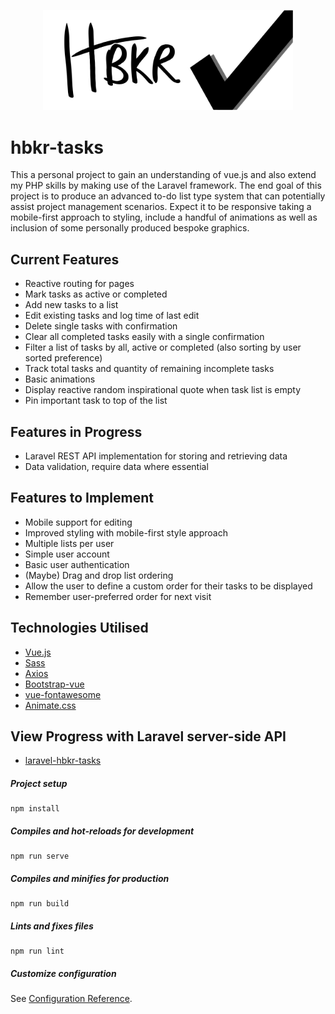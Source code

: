 <p align="center"><img src="https://github.com/henrybkr/hbkr-tasks/blob/master/src/assets/images/logo1_dark.svg" width="400"></p>

# hbkr-tasks

This a personal project to gain an understanding of vue.js and also extend my PHP skills by making use of the Laravel framework. The end goal of this project is to produce an advanced to-do list type system that can potentially assist project management scenarios. Expect it to be responsive taking a mobile-first approach to styling, include a handful of animations as well as inclusion of some personally produced bespoke graphics.

## Current Features
* Reactive routing for pages
* Mark tasks as active or completed
* Add new tasks to a list
* Edit existing tasks and log time of last edit
* Delete single tasks with confirmation
* Clear all completed tasks easily with a single confirmation
* Filter a list of tasks by all, active or completed (also sorting by user sorted preference)
* Track total tasks and quantity of remaining incomplete tasks
* Basic animations
* Display reactive random inspirational quote when task list is empty
* Pin important task to top of the list

## Features in Progress
* Laravel REST API implementation for storing and retrieving data
* Data validation, require data where essential

## Features to Implement
* Mobile support for editing
* Improved styling with mobile-first style approach
* Multiple lists per user
* Simple user account
* Basic user authentication
* (Maybe) Drag and drop list ordering
* Allow the user to define a custom order for their tasks to be displayed
* Remember user-preferred order for next visit

## Technologies Utilised
* [Vue.js](https://github.com/vuejs/vue)
* [Sass](https://github.com/sass/sass)
* [Axios](https://github.com/axios/axios)
* [Bootstrap-vue](https://bootstrap-vue.js.org/)
* [vue-fontawesome](https://github.com/FortAwesome/vue-fontawesome)
* [Animate.css](https://daneden.github.io/animate.css/)

## View Progress with Laravel server-side API 
* [laravel-hbkr-tasks](https://github.com/henrybkr/laravel-hbkr-tasks)


##### Project setup
```
npm install
```

##### Compiles and hot-reloads for development
```
npm run serve
```

##### Compiles and minifies for production
```
npm run build
```

##### Lints and fixes files
```
npm run lint
```

##### Customize configuration
See [Configuration Reference](https://cli.vuejs.org/config/).